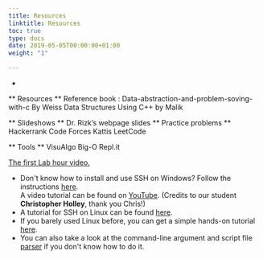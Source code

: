 ```yaml
---
title: Resources
linktitle: Resources
toc: true
type: docs
date: 2019-05-05T00:00:00+01:00
weight: "1"

---
```

*   
** Resources **
Reference book : Data-abstraction-and-problem-soving-with-c By Weiss
Data Structures Using C++ by Malik

** Slideshows **
Dr. Rizk’s webpage slides
** Practice problems **
Hackerrank
Code Forces
Kattis
LeetCode

** Tools **
VisuAlgo
Big-O
Repl.it


[The first Lab hour video.](https://drive.google.com/open?id=1p4zqRJVi2-kSEpFQ8jO-F0z6TvZg78iz)
*   Don't know how to install and use SSH on Windows? Follow the instructions [here](http://www.ohlone.edu/org/webcenter/sftptutorial/windowssftp-downloadinstall.html).  
    A video tutorial can be found on [YouTube](https://www.youtube.com/watch?v=mncUlFUiHNM&feature=youtu.be). (Credits to our student **Christopher Holley**, thank you Chris!)
*   A tutorial for SSH on Linux can be found [here](http://support.suso.com/supki/SSH_Tutorial_for_Linux).
*   If you barely used Linux before, you can get a simple hands-on tutorial [here](http://www.howtogeek.com/140679/beginner-geek-how-to-start-using-the-linux-terminal/).
*   You can also take a look at the command-line argument and script file [parser](FAQ/parsers.zip) if you don't know how to do it.